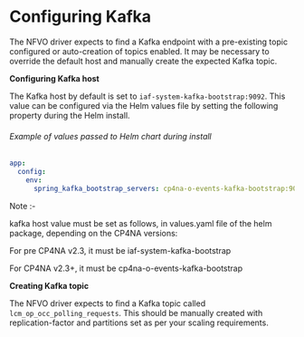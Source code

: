 # Configuring Kafka

The NFVO driver expects to find a Kafka endpoint with a pre-existing topic configured or auto-creation of topics enabled. It may be necessary to override the default host and manually create the expected Kafka topic.

**Configuring Kafka host**

The Kafka host by default is set to `iaf-system-kafka-bootstrap:9092`. This value can be configured via the Helm values file by setting the following property during the Helm install. 

###### Example of values passed to Helm chart during install
```yaml
app:
  config:
    env:
      spring_kafka_bootstrap_servers: cp4na-o-events-kafka-bootstrap:9092
```
Note :-

kafka host value must be set as follows, in values.yaml file of the helm package, depending on the CP4NA versions:

For pre CP4NA v2.3, it must be iaf-system-kafka-bootstrap

For CP4NA v2.3+, it must be cp4na-o-events-kafka-bootstrap

**Creating Kafka topic**

The NFVO driver expects to find a Kafka topic called `lcm_op_occ_polling_requests`. This should be manually created with replication-factor and partitions set as per your scaling requirements. 
